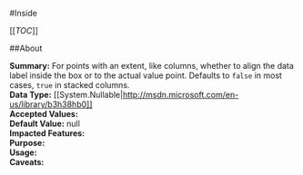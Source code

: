 #Inside

[[_TOC_]]

##About

**Summary:**  For points with an extent, like columns, whether to align the data label inside the box or to the actual value point. Defaults to <code>false</code> in most cases, <code>true</code> in stacked columns.   
**Data Type:** [[System.Nullable|http://msdn.microsoft.com/en-us/library/b3h38hb0]]  
**Accepted Values:**   
**Default Value:** null  
**Impacted Features:**   
**Purpose:**   
**Usage:**   
**Caveats:**   

